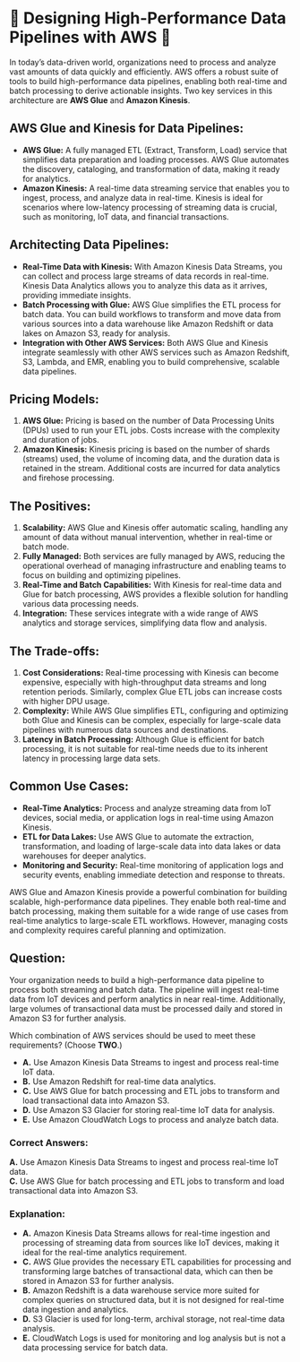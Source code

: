 # 🚀 Designing High-Performance Data Pipelines with AWS 🚀

In today’s data-driven world, organizations need to process and analyze vast amounts of data quickly and efficiently. AWS offers a robust suite of tools to build high-performance data pipelines, enabling both real-time and batch processing to derive actionable insights. Two key services in this architecture are **AWS Glue** and **Amazon Kinesis**.

## **AWS Glue and Kinesis for Data Pipelines:**
- **AWS Glue:** A fully managed ETL (Extract, Transform, Load) service that simplifies data preparation and loading processes. AWS Glue automates the discovery, cataloging, and transformation of data, making it ready for analytics.
- **Amazon Kinesis:** A real-time data streaming service that enables you to ingest, process, and analyze data in real-time. Kinesis is ideal for scenarios where low-latency processing of streaming data is crucial, such as monitoring, IoT data, and financial transactions.

## **Architecting Data Pipelines:**
- **Real-Time Data with Kinesis:** With Amazon Kinesis Data Streams, you can collect and process large streams of data records in real-time. Kinesis Data Analytics allows you to analyze this data as it arrives, providing immediate insights.
- **Batch Processing with Glue:** AWS Glue simplifies the ETL process for batch data. You can build workflows to transform and move data from various sources into a data warehouse like Amazon Redshift or data lakes on Amazon S3, ready for analysis.
- **Integration with Other AWS Services:** Both AWS Glue and Kinesis integrate seamlessly with other AWS services such as Amazon Redshift, S3, Lambda, and EMR, enabling you to build comprehensive, scalable data pipelines.

## **Pricing Models:**
1. **AWS Glue:** Pricing is based on the number of Data Processing Units (DPUs) used to run your ETL jobs. Costs increase with the complexity and duration of jobs.
2. **Amazon Kinesis:** Kinesis pricing is based on the number of shards (streams) used, the volume of incoming data, and the duration data is retained in the stream. Additional costs are incurred for data analytics and firehose processing.

## **The Positives:**
1. **Scalability:** AWS Glue and Kinesis offer automatic scaling, handling any amount of data without manual intervention, whether in real-time or batch mode.
2. **Fully Managed:** Both services are fully managed by AWS, reducing the operational overhead of managing infrastructure and enabling teams to focus on building and optimizing pipelines.
3. **Real-Time and Batch Capabilities:** With Kinesis for real-time data and Glue for batch processing, AWS provides a flexible solution for handling various data processing needs.
4. **Integration:** These services integrate with a wide range of AWS analytics and storage services, simplifying data flow and analysis.

## **The Trade-offs:**
1. **Cost Considerations:** Real-time processing with Kinesis can become expensive, especially with high-throughput data streams and long retention periods. Similarly, complex Glue ETL jobs can increase costs with higher DPU usage.
2. **Complexity:** While AWS Glue simplifies ETL, configuring and optimizing both Glue and Kinesis can be complex, especially for large-scale data pipelines with numerous data sources and destinations.
3. **Latency in Batch Processing:** Although Glue is efficient for batch processing, it is not suitable for real-time needs due to its inherent latency in processing large data sets.

## **Common Use Cases:**
- **Real-Time Analytics:** Process and analyze streaming data from IoT devices, social media, or application logs in real-time using Amazon Kinesis.
- **ETL for Data Lakes:** Use AWS Glue to automate the extraction, transformation, and loading of large-scale data into data lakes or data warehouses for deeper analytics.
- **Monitoring and Security:** Real-time monitoring of application logs and security events, enabling immediate detection and response to threats.

AWS Glue and Amazon Kinesis provide a powerful combination for building scalable, high-performance data pipelines. They enable both real-time and batch processing, making them suitable for a wide range of use cases from real-time analytics to large-scale ETL workflows. However, managing costs and complexity requires careful planning and optimization.

## **Question:**

Your organization needs to build a high-performance data pipeline to process both streaming and batch data. The pipeline will ingest real-time data from IoT devices and perform analytics in near real-time. Additionally, large volumes of transactional data must be processed daily and stored in Amazon S3 for further analysis.

Which combination of AWS services should be used to meet these requirements? (Choose **TWO**.)

- **A.** Use Amazon Kinesis Data Streams to ingest and process real-time IoT data.
- **B.** Use Amazon Redshift for real-time data analytics.
- **C.** Use AWS Glue for batch processing and ETL jobs to transform and load transactional data into Amazon S3.
- **D.** Use Amazon S3 Glacier for storing real-time IoT data for analysis.
- **E.** Use Amazon CloudWatch Logs to process and analyze batch data.

### **Correct Answers:**
**A.** Use Amazon Kinesis Data Streams to ingest and process real-time IoT data.  
**C.** Use AWS Glue for batch processing and ETL jobs to transform and load transactional data into Amazon S3.

### **Explanation:**

- **A.** Amazon Kinesis Data Streams allows for real-time ingestion and processing of streaming data from sources like IoT devices, making it ideal for the real-time analytics requirement.
- **C.** AWS Glue provides the necessary ETL capabilities for processing and transforming large batches of transactional data, which can then be stored in Amazon S3 for further analysis.
- **B.** Amazon Redshift is a data warehouse service more suited for complex queries on structured data, but it is not designed for real-time data ingestion and analytics.
- **D.** S3 Glacier is used for long-term, archival storage, not real-time data analysis.
- **E.** CloudWatch Logs is used for monitoring and log analysis but is not a data processing service for batch data.
